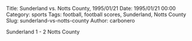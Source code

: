 Title: Sunderland vs. Notts County, 1995/01/21
Date: 1995/01/21 00:00
Category: sports
Tags: football, football scores, Sunderland, Notts County
Slug: sunderland-vs-notts-county
Author: carbonero


Sunderland 1 - 2 Notts County
